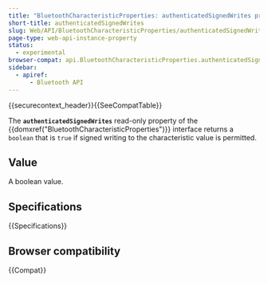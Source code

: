 ```yaml
---
title: "BluetoothCharacteristicProperties: authenticatedSignedWrites property"
short-title: authenticatedSignedWrites
slug: Web/API/BluetoothCharacteristicProperties/authenticatedSignedWrites
page-type: web-api-instance-property
status:
  - experimental
browser-compat: api.BluetoothCharacteristicProperties.authenticatedSignedWrites
sidebar:
  - apiref:
      - Bluetooth API
---
```


{{securecontext_header}}{{SeeCompatTable}}

The **`authenticatedSignedWrites`** read-only
property of the {{domxref("BluetoothCharacteristicProperties")}} interface returns a
`boolean` that is `true` if signed writing to the characteristic
value is permitted.

## Value

A boolean value.

## Specifications

{{Specifications}}

## Browser compatibility

{{Compat}}

